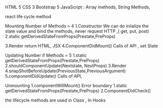 HTML 5
CSS 3
Bootstrap 5
JavaScript : Array methods, String Methods,



react life cycle method

Mounting
Number of Methods = 4 
1.Constructor
    We can do iniialize the state value and bind the methods, never request HTTP ,( get, put, post)
2.static getDerivedStateFromProps(Prestate,PreProps)

3.Render 
        return HTML, JSX 
4.ComponentDidMount()
      Calls of API , set State

Updating
Number if Methods = 5
1.static getDerivedStateFromProps(Prestate,PreProps)
2.shouldComponentUpdate(Nextstate, NextProps) 
3.Render
4.snapShotBeforeUpdate(PreviousState,PreviousArgument)
5.componentDidUpdate() 
   Calls of  API,  

Unmounting 
1.componentWillMount()
Error boundary
1.static getDerivedStateFromProps(Prestate,PreProps)
2.ComponentDidCheck()



the lifecycle methods are used in Class , 
In Hooks 